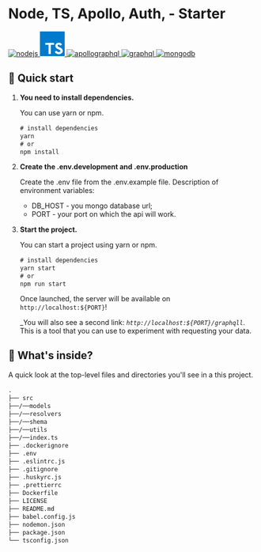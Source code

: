 <h1 align="start">
  Node, TS, Apollo, Auth, - Starter
</h1>
<p align="start">
  <a href="https://nodejs.org/">
    <img alt="nodejs" src="https://nodejs.org/static/images/logos/nodejs-new-pantone-black.svg" width="50"/>
  </a>
  <a href="https://www.typescriptlang.org/">
    <img alt="typescriptlang" src="https://raw.githubusercontent.com/github/explore/80688e429a7d4ef2fca1e82350fe8e3517d3494d/topics/typescript/typescript.png" width="50"/>
  </a>
  <a href="https://www.apollographql.com/">
    <img alt="apollographql" src="https://user-images.githubusercontent.com/841294/53402609-b97a2180-39ba-11e9-8100-812bab86357c.png" width="100"/>
  </a>
  <a href="https://graphql.org">
    <img alt="graphql" src="https://graphql.org/img/logo.svg" width="50"/>
  </a>
  <a href="https://www.mongodb.com/">
    <img alt="mongodb" src="https://webassets.mongodb.com/_com_assets/cms/MongoDB_Logo_FullColorBlack_RGB-4td3yuxzjs.png" width="100"/>
  </a>
</p>


## 🚀 Quick start

1.  **You need to install dependencies.**

    You can use yarn or npm.

    ```shell
    # install dependencies
    yarn
    # or
    npm install
    ```

1.  **Create the .env.development and .env.production**

    Create the .env file from the .env.example file.
    Description of environment variables:
    - DB_HOST - you mongo database url;
    - PORT - your port on which the api will work.

1.  **Start the project.**

    You can start a project using yarn or npm.

    ```shell
    # install dependencies
    yarn start
    # or
    npm run start
    ```

    Once launched, the server will be available on `http://localhost:${PORT}`!
    
    _You will also see a second link: _`http://localhost:${PORT}/graphqll`_.
    This is a tool that you can use to experiment with requesting your data.

## 🧐 What's inside?

A quick look at the top-level files and directories you'll see in a this project.

    .
    ├── src
    ├──/──models
    ├──/──resolvers
    ├──/──shema
    ├──/──utils
    ├──/──index.ts
    ├── .dockerignore
    ├── .env
    ├── .eslintrc.js
    ├── .gitignore
    ├── .huskyrc.js
    ├── .prettierrc
    ├── Dockerfile
    ├── LICENSE
    ├── README.md
    ├── babel.config.js
    ├── nodemon.json
    ├── package.json
    └── tsconfig.json
